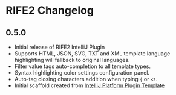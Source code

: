 <!-- Keep a Changelog guide -> https://keepachangelog.com -->

# RIFE2 Changelog

## 0.5.0
- Initial release of RIFE2 IntelliJ Plugin
- Supports HTML, JSON, SVG, TXT and XML template language highlighting will fallback to original languages.
- Filter value tags auto-completion to all template types.
- Syntax highlighting color settings configuration panel.
- Auto-tag closing characters addition when typing `{` or `<!`.
- Initial scaffold created from [IntelliJ Platform Plugin Template](https://github.com/JetBrains/intellij-platform-plugin-template)
